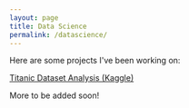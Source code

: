 ```yaml
---
layout: page
title: Data Science
permalink: /datascience/
---
```


Here are some projects I've been working on:

[Titanic Dataset Analysis (Kaggle)](https://github.com/skaplanhex/skaplanhex.github.io/blob/master/notebooks/titanic/Titanic.ipynb)

More to be added soon!